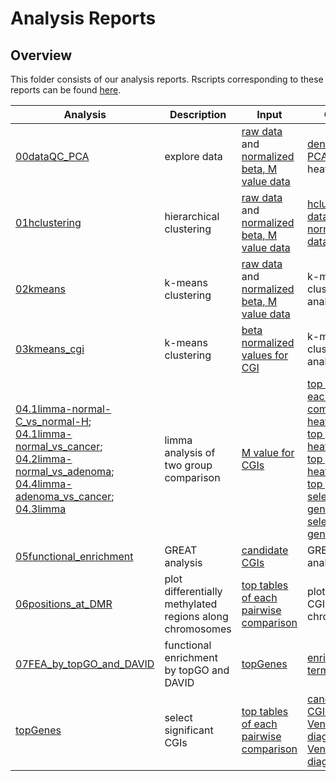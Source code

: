 # Analysis Reports

Overview
-------------------
This folder consists of our analysis reports. Rscripts corresponding to these reports can be found [here](https://github.com/STAT540-UBC/yy_team01_colorectal-cancer_STAT540_2015/tree/master/rscripts). 


Analysis|Description|Input|Output|
--------------------------- | -------------|------------- |------------- |
[00dataQC_PCA](https://github.com/STAT540-UBC/yy_team01_colorectal-cancer_STAT540_2015/tree/master/analysis_reports/00dataQC_PCA) | explore data | [raw data](https://github.com/STAT540-UBC/yy_team01_colorectal-cancer_STAT540_2015/blob/master/rscripts/01get_data_and_filter.R) and [normalized beta, M value data](https://github.com/STAT540-UBC/yy_team01_colorectal-cancer_STAT540_2015/blob/master/rscripts/02norm_and_aggregate.R) |[density plot](https://github.com/STAT540-UBC/yy_team01_colorectal-cancer_STAT540_2015/blob/master/figures/dataQC_beta_density.png), [PCA](https://github.com/STAT540-UBC/yy_team01_colorectal-cancer_STAT540_2015/blob/master/figures/dataQC_norm_beta_PCA.png), and heatmap
[01hclustering](https://github.com/STAT540-UBC/yy_team01_colorectal-cancer_STAT540_2015/tree/master/analysis_reports/01hclustering) | hierarchical clustering|[raw data](https://github.com/STAT540-UBC/yy_team01_colorectal-cancer_STAT540_2015/blob/master/rscripts/01get_data_and_filter.R) and [normalized beta, M value data](https://github.com/STAT540-UBC/yy_team01_colorectal-cancer_STAT540_2015/blob/master/rscripts/02norm_and_aggregate.R) | [hclust of raw data](https://github.com/STAT540-UBC/yy_team01_colorectal-cancer_STAT540_2015/blob/master/figures/ward_raw_filtered.png), [hclust of normalized data](https://github.com/STAT540-UBC/yy_team01_colorectal-cancer_STAT540_2015/blob/master/figures/ward_cgi_normalized.png) |
[02kmeans](https://github.com/STAT540-UBC/yy_team01_colorectal-cancer_STAT540_2015/tree/master/analysis_reports/02kmeans)| k-means clustering | [raw data](https://github.com/STAT540-UBC/yy_team01_colorectal-cancer_STAT540_2015/blob/master/rscripts/01get_data_and_filter.R) and [normalized beta, M value data](https://github.com/STAT540-UBC/yy_team01_colorectal-cancer_STAT540_2015/blob/master/rscripts/02norm_and_aggregate.R) | k-means clustering analysis|
[03kmeans_cgi](https://github.com/STAT540-UBC/yy_team01_colorectal-cancer_STAT540_2015/tree/master/analysis_reports/03kmeans_cgi) | k-means clustering | [beta normalized values for CGI](https://github.com/STAT540-UBC/yy_team01_colorectal-cancer_STAT540_2015/blob/master/rscripts/02norm_and_aggregate.R) | k-means clustering analysis |
[04.1limma-normal-C\_vs\_normal-H](https://github.com/STAT540-UBC/yy_team01_colorectal-cancer_STAT540_2015/tree/master/analysis_reports/04.1limma-normal-C_vs_normal-H); <br>[04.1limma-normal_vs_cancer](https://github.com/STAT540-UBC/yy_team01_colorectal-cancer_STAT540_2015/tree/master/analysis_reports/04.1limma-normal_vs_cancer); <br>[04.2limma-normal_vs_adenoma](https://github.com/STAT540-UBC/yy_team01_colorectal-cancer_STAT540_2015/tree/master/analysis_reports/04.2limma-normal_vs_adenoma); <br>[04.4limma-adenoma_vs_cancer](https://github.com/STAT540-UBC/yy_team01_colorectal-cancer_STAT540_2015/tree/master/analysis_reports/04.4limma-adenoma_vs_cancer); <br>[04.3limma](https://github.com/STAT540-UBC/yy_team01_colorectal-cancer_STAT540_2015/tree/master/analysis_reports/04.3limma)| limma analysis of two group comparison| [M value for CGIs](https://github.com/STAT540-UBC/yy_team01_colorectal-cancer_STAT540_2015/blob/master/rscripts/02norm_and_aggregate.R) | [top tables of each pairwise comparison](https://github.com/STAT540-UBC/yy_team01_colorectal-cancer_STAT540_2015/tree/master/data/topTables); <br>[heatmap of top genes-1](https://github.com/STAT540-UBC/yy_team01_colorectal-cancer_STAT540_2015/blob/master/figures/hmap_norm_adenoma3.png); <br>[heatmap of top genes-2](https://github.com/STAT540-UBC/yy_team01_colorectal-cancer_STAT540_2015/blob/master/figures/hmap_norm_cancer3.png); <br>[heatmap of top genes-3](https://github.com/STAT540-UBC/yy_team01_colorectal-cancer_STAT540_2015/blob/master/figures/hmap_adenoma_cancer.png); <br>[selected genes-1](https://github.com/STAT540-UBC/yy_team01_colorectal-cancer_STAT540_2015/blob/master/figures/norm_adenoma_cgi_fix.png); <br>[selected genes-2](https://github.com/STAT540-UBC/yy_team01_colorectal-cancer_STAT540_2015/blob/master/figures/norm_cancer_cgi_fixed.png)|
[05functional_enrichment](https://github.com/STAT540-UBC/yy_team01_colorectal-cancer_STAT540_2015/tree/master/analysis_reports/05functional_enrichment)| GREAT analysis | [candidate CGIs](https://github.com/STAT540-UBC/yy_team01_colorectal-cancer_STAT540_2015/tree/master/analysis_reports/topGenes) | GREAT analysis|
[06positions_at_DMR](https://github.com/STAT540-UBC/yy_team01_colorectal-cancer_STAT540_2015/tree/master/analysis_reports/06positions_at_DMR)| plot differentially methylated regions along chromosomes| [top tables of each pairwise comparison](https://github.com/STAT540-UBC/yy_team01_colorectal-cancer_STAT540_2015/tree/master/data/topTables)| plots of DM CGI on chromosomes|
[07FEA_by_topGO_and_DAVID](https://github.com/STAT540-UBC/yy_team01_colorectal-cancer_STAT540_2015/tree/master/analysis_reports/07FEA_by_topGO_and_DAVID)| functional enrichment by topGO and DAVID | [topGenes](https://github.com/STAT540-UBC/yy_team01_colorectal-cancer_STAT540_2015/tree/master/analysis_reports/topGenes)| [enriched terms](https://github.com/STAT540-UBC/yy_team01_colorectal-cancer_STAT540_2015/tree/master/data/FEA)|
[topGenes](https://github.com/STAT540-UBC/yy_team01_colorectal-cancer_STAT540_2015/tree/master/analysis_reports/topGenes)| select significant CGIs | [top tables of each pairwise comparison](https://github.com/STAT540-UBC/yy_team01_colorectal-cancer_STAT540_2015/tree/master/data/topTables) | [candidate CGIs](https://github.com/STAT540-UBC/yy_team01_colorectal-cancer_STAT540_2015/tree/master/analysis_reports/topGenes); <br>[Venn diagram-1](https://github.com/STAT540-UBC/yy_team01_colorectal-cancer_STAT540_2015/blob/master/figures/venn_diagram_e4.tiff); <br>[Venn diagram-2](https://github.com/STAT540-UBC/yy_team01_colorectal-cancer_STAT540_2015/blob/master/figures/venn_diagram_e5.tiff)|
